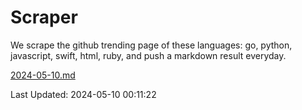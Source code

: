 # Scraper

We scrape the github trending page of these languages: go, python, javascript, swift, html, ruby, and push a markdown result everyday.

[2024-05-10.md](https://github.com/henson/Scraper/blob/master/2024-05-10.md)

Last Updated: 2024-05-10 00:11:22